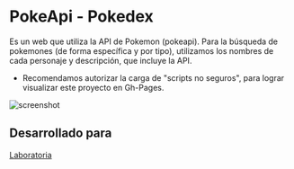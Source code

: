 # PokeApi - Pokedex

Es un web que utiliza la API de Pokemon (pokeapi). Para la búsqueda de pokemones (de forma específica y por tipo), utilizamos los nombres de cada personaje y descripción, que incluye la API.
* Recomendamos autorizar la carga de "scripts no seguros", para lograr visualizar este proyecto en Gh-Pages.

![screenshot](https://user-images.githubusercontent.com/32280744/37937613-d61161f2-3130-11e8-9a9e-8b3c4241ad63.png)

## Desarrollado para

[Laboratoria](http://laboratoria.la/)

